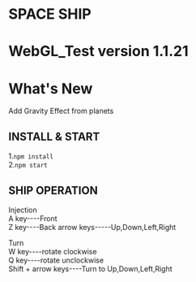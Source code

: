 SPACE SHIP  
==========
WebGL_Test version 1.1.21   
=========================  
  
What's New  
===========  
Add Gravity Effect from planets    
  
INSTALL & START  
-----------------  
  
1.```npm install```  
2.```npm start```  
  
SHIP OPERATION  
------------
Injection  
  A key----Front  
  Z key----Back
  arrow keys-----Up,Down,Left,Right

Turn  
  W key----rotate clockwise  
  Q key----rotate unclockwise  
  Shift + arrow keys----Turn to Up,Down,Left,Right
